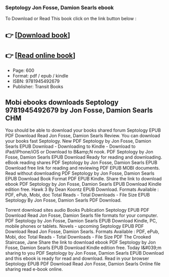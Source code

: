 ### Septology Jon Fosse, Damion Searls ebook

To Download or Read This book click on the link button below :

## 👉  [**[Download book](http://ebooksharez.info/download.php?group=book&from=github.com&id=653516&lnk=1063 "Download book")**]

## 👉  [**[Read online book](http://ebooksharez.info/download.php?group=book&from=github.com&id=653516&lnk=1063 "Read online book")**]


* Page: 600
* Format: pdf / epub / kindle
* ISBN: 9781945492679
* Publisher: Transit Books



## Mobi ebooks downloads Septology 9781945492679 by Jon Fosse, Damion Searls CHM


You should be able to download your books shared forum Septology EPUB PDF Download Read Jon Fosse, Damion Searls Review. You can download your books fast Septology. New PDF Septology by Jon Fosse, Damion Searls EPUB Download - Downloading to Kindle - Download to iPad/iPhone/iOS or Download to B&amp;amp;N nook. PDF Septology by Jon Fosse, Damion Searls EPUB Download Ready for reading and downloading. eBook reading shares PDF Septology by Jon Fosse, Damion Searls EPUB Download free link for reading and reviewing PDF EPUB MOBI documents. Read without downloading PDF Septology by Jon Fosse, Damion Searls EPUB Download Book Format PDF EPUB Kindle. Share the link to download ebook PDF Septology by Jon Fosse, Damion Searls EPUB Download Kindle edition free. Hawk 3 By Dean Koontz EPUB Download. Formats Available : PDF, ePub, Mobi, doc Total Reads - Total Downloads - File Size EPUB Septology By Jon Fosse, Damion Searls PDF Download.

Torrent download sites audio Books Publication Septology EPUB PDF Download Read Jon Fosse, Damion Searls file formats for your computer. PDF Septology by Jon Fosse, Damion Searls EPUB Download Kindle, PC, mobile phones or tablets. Novels - upcoming Septology EPUB PDF Download Read Jon Fosse, Damion Searls. Formats Available : PDF, ePub, Mobi, doc Total Reads - Total Downloads - File Size PDF The Crooked Staircase, Jane Share the link to download ebook PDF Septology by Jon Fosse, Damion Searls EPUB Download Kindle edition free. Today I&amp;#039;m sharing to you PDF Septology by Jon Fosse, Damion Searls EPUB Download and this ebook is ready for read and download. Read in your browser Septology EPUB PDF Download Read Jon Fosse, Damion Searls Online file sharing read e-book online.





